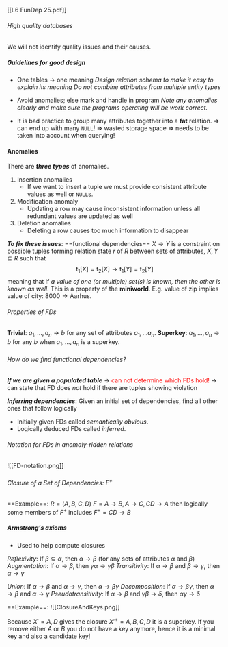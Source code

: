 [[L6 FunDep 25.pdf]]

###### High quality databases
We will not identify quality issues and their causes. 

##### Guidelines for good design
- One tables $\rightarrow$ one meaning
	*Design relation schema to make it easy to explain its meaning*
	*Do not combine attributes from multiple entity types*
- Avoid anomalies; else mark and handle in program
	*Note any anomalies clearly and make sure the programs operating will be work correct.*

- It is bad practice to group many attributes together into a **fat** relation.
	$\Rightarrow$ can end up with many `NULL`!
	$\Rightarrow$ wasted storage space
	$\Rightarrow$ needs to be taken into account when querying!

#### Anomalies
There are ***three types*** of anomalies.

1. Insertion anomalies
	- If we want to insert a tuple we must provide consistent attribute values as well or `NULL`s.
2. Modification anomaly
	-  Updating a row may cause inconsistent information unless all redundant values are updated as well
3. Deletion anomalies
	- Deleting a row causes too much information to disappear

***To fix these issues***: ==functional dependencies==
$X\rightarrow Y$ is a constraint on possible tuples forming relation state $r$ of $R$ between sets of attributes, $X, Y \subseteq R$ such that
$$
\mathrm{t_1}[X] = \mathrm{t_2}[X] \rightarrow \mathrm{t_1}[Y] = \mathrm{t_2}[Y]
$$
meaning that if *a value of one (or multiple) set(s) is known, then the other is known as well*. 
This is a property of the **miniworld**. 
E.g. value of zip implies value of city: $\mathrm{8000} \rightarrow \mathrm{Aarhus}$.

###### Properties of FDs
**Trivial**: $a_1,...,a_n \rightarrow b$ for any set of attributes $a_1, ... a_n$.
**Superkey**: $a_1,...,a_n\rightarrow b$ for any $b$ when $a_1, ... , a_n$ is a superkey. 
###### How do we find functional dependencies?
***If we are given a populated table***
	$\rightarrow$ <span style="color: red;">can not determine which FDs hold!</span>
	$\rightarrow$ can state that FD does *not* hold if there are tuples showing violation

***Inferring dependencies***: Given an initial set of dependencies, find all other ones that follow logically
- Initially given FDs called *semantically obvious*.
- Logically deduced FDs called *inferred*.

###### Notation for FDs in anomaly-ridden relations

![[FD-notation.png]]

###### Closure of a Set of Dependencies: $F^+$
==Example==:
$R=(A,B,C,D)$
$F={A\rightarrow B, A\rightarrow C, CD\rightarrow A}$
then logically some members of $F^+$ includes
$F^+={CD\rightarrow B}$

##### Armstrong's axioms
- Used to help compute closures

*Reflexivity*: If $\beta \subseteq \alpha$, then $\alpha \rightarrow \beta$ (for any sets of attributes $\alpha$ and $\beta$)
*Augmentation*: If $\alpha \rightarrow \beta$, then $\gamma \alpha \rightarrow \gamma \beta$
*Transitivity*: If $\alpha \rightarrow \beta$ and $\beta \rightarrow \gamma$, then $\alpha \rightarrow \gamma$

*Union*: If $\alpha \rightarrow \beta$ and $\alpha \rightarrow \gamma$, then $\alpha \rightarrow \beta \gamma$
*Decomposition*: If $\alpha \rightarrow \beta \gamma$, then $\alpha \rightarrow \beta$ and $\alpha \rightarrow \gamma$
*Pseudotransitivity*: If $\alpha \rightarrow \beta$ and $\gamma \beta \rightarrow \delta$, then $\alpha \gamma \rightarrow \delta$

==Example==:
![[ClosureAndKeys.png]]

Because $X'={A,D}$ gives the closure $X'^+={A,B,C,D}$ it is a superkey. If you remove either $A$ or $B$ you do not have a key anymore, hence it is a minimal key and also a candidate key!
